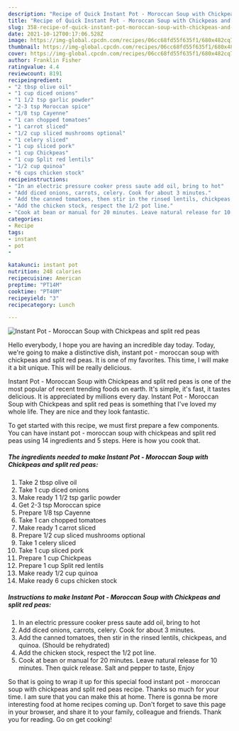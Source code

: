 ```yaml
---
description: "Recipe of Quick Instant Pot - Moroccan Soup with Chickpeas and split red peas"
title: "Recipe of Quick Instant Pot - Moroccan Soup with Chickpeas and split red peas"
slug: 358-recipe-of-quick-instant-pot-moroccan-soup-with-chickpeas-and-split-red-peas
date: 2021-10-12T00:17:06.528Z
image: https://img-global.cpcdn.com/recipes/06cc68fd55f635f1/680x482cq70/instant-pot-moroccan-soup-with-chickpeas-and-split-red-peas-recipe-main-photo.jpg
thumbnail: https://img-global.cpcdn.com/recipes/06cc68fd55f635f1/680x482cq70/instant-pot-moroccan-soup-with-chickpeas-and-split-red-peas-recipe-main-photo.jpg
cover: https://img-global.cpcdn.com/recipes/06cc68fd55f635f1/680x482cq70/instant-pot-moroccan-soup-with-chickpeas-and-split-red-peas-recipe-main-photo.jpg
author: Franklin Fisher
ratingvalue: 4.4
reviewcount: 8191
recipeingredient:
- "2 tbsp olive oil"
- "1 cup diced onions"
- "1 1/2 tsp garlic powder"
- "2-3 tsp Moroccan spice"
- "1/8 tsp Cayenne"
- "1 can chopped tomatoes"
- "1 carrot sliced"
- "1/2 cup sliced mushrooms optional"
- "1 celery sliced"
- "1 cup sliced pork"
- "1 cup Chickpeas"
- "1 cup Split red lentils"
- "1/2 cup quinoa"
- "6 cups chicken stock"
recipeinstructions:
- "In an electric pressure cooker press saute add oil, bring to hot"
- "Add diced onions, carrots, celery. Cook for about 3 minutes."
- "Add the canned tomatoes, then stir in the rinsed lentils, chickpeas, and quinoa. (Should be rehydrated)"
- "Add the chicken stock, respect the 1/2 pot line."
- "Cook at bean or manual for 20 minutes. Leave natural release for 10 minutes. Then quick release. Salt and pepper to taste, Enjoy"
categories:
- Recipe
tags:
- instant
- pot
- 

katakunci: instant pot  
nutrition: 248 calories
recipecuisine: American
preptime: "PT14M"
cooktime: "PT40M"
recipeyield: "3"
recipecategory: Lunch

---
```



![Instant Pot - Moroccan Soup with Chickpeas and split red peas](https://img-global.cpcdn.com/recipes/06cc68fd55f635f1/680x482cq70/instant-pot-moroccan-soup-with-chickpeas-and-split-red-peas-recipe-main-photo.jpg)

Hello everybody, I hope you are having an incredible day today. Today, we're going to make a distinctive dish, instant pot - moroccan soup with chickpeas and split red peas. It is one of my favorites. This time, I will make it a bit unique. This will be really delicious.



Instant Pot - Moroccan Soup with Chickpeas and split red peas is one of the most popular of recent trending foods on earth. It's simple, it's fast, it tastes delicious. It is appreciated by millions every day. Instant Pot - Moroccan Soup with Chickpeas and split red peas is something that I've loved my whole life. They are nice and they look fantastic.


To get started with this recipe, we must first prepare a few components. You can have instant pot - moroccan soup with chickpeas and split red peas using 14 ingredients and 5 steps. Here is how you cook that.

<!--inarticleads1-->

##### The ingredients needed to make Instant Pot - Moroccan Soup with Chickpeas and split red peas:

1. Take 2 tbsp olive oil
1. Take 1 cup diced onions
1. Make ready 1 1/2 tsp garlic powder
1. Get 2-3 tsp Moroccan spice
1. Prepare 1/8 tsp Cayenne
1. Take 1 can chopped tomatoes
1. Make ready 1 carrot sliced
1. Prepare 1/2 cup sliced mushrooms optional
1. Take 1 celery sliced
1. Take 1 cup sliced pork
1. Prepare 1 cup Chickpeas
1. Prepare 1 cup Split red lentils
1. Make ready 1/2 cup quinoa
1. Make ready 6 cups chicken stock




<!--inarticleads2-->

##### Instructions to make Instant Pot - Moroccan Soup with Chickpeas and split red peas:

1. In an electric pressure cooker press saute add oil, bring to hot
1. Add diced onions, carrots, celery. Cook for about 3 minutes.
1. Add the canned tomatoes, then stir in the rinsed lentils, chickpeas, and quinoa. (Should be rehydrated)
1. Add the chicken stock, respect the 1/2 pot line.
1. Cook at bean or manual for 20 minutes. Leave natural release for 10 minutes. Then quick release. Salt and pepper to taste, Enjoy




So that is going to wrap it up for this special food instant pot - moroccan soup with chickpeas and split red peas recipe. Thanks so much for your time. I am sure that you can make this at home. There is gonna be more interesting food at home recipes coming up. Don't forget to save this page in your browser, and share it to your family, colleague and friends. Thank you for reading. Go on get cooking!
